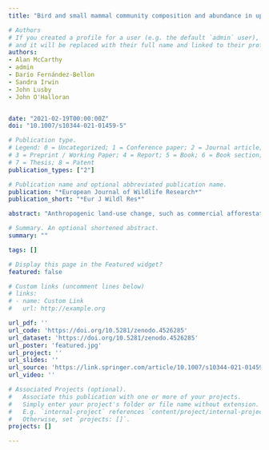```yaml
---
title: "Bird and small mammal community composition and abundance in upland open habitats and early conifer forests"

# Authors
# If you created a profile for a user (e.g. the default `admin` user), write the username (folder name) here 
# and it will be replaced with their full name and linked to their profile.
authors:
- Alan McCarthy
- admin
- Darío Fernández-Bellon
- Sandra Irwin
- John Lusby
- John O'Halloran


date: "2021-02-19T00:00:00Z"
doi: "10.1007/s10344-021-01459-5"

# Publication type.
# Legend: 0 = Uncategorized; 1 = Conference paper; 2 = Journal article;
# 3 = Preprint / Working Paper; 4 = Report; 5 = Book; 6 = Book section;
# 7 = Thesis; 8 = Patent
publication_types: ["2"]

# Publication name and optional abbreviated publication name.
publication: "*European Journal of Wildlife Research*"
publication_short: "*Eur J Wildl Res*"

abstract: "Anthropogenic land-use change, such as commercial afforestation, is a significant driver of shifts in ecological communities and species abundance. In this study, the consequences of afforestation of upland habitats for two distinct animal groups, birds and small mammals, were examined by comparing open moorland, early pre-thicket conifer forests (2–4 years post-replanting) and late pre-thicket conifer forests (6–8 years post-replanting) across 24 upland study sites in Ireland. Field data were collected using bird point counts, live trapping of small mammals and detailed vegetation surveys. A total of 17 bird species and four small mammal species were detected. Both groups showed contrasting patterns of abundance between moorland and pre-thicket forests, with bird density being higher in moorland, while small mammal abundance was higher in pre-thicket forests. Bird diversity was lowest in moorland and highest in late pre-thicket forests, while small mammal diversity was highest in moorland and lowest in late pre-thicket forests. Our study shows that afforestation can alter the abundance and community composition of bird and small mammal populations and that the consequences of land-use change associated with afforestation in upland areas vary across different taxa. Our findings have important implications for forest management practices and conservation of upland habitats and species."

# Summary. An optional shortened abstract.
summary: ""

tags: []

# Display this page in the Featured widget?
featured: false

# Custom links (uncomment lines below)
# links:
# - name: Custom Link
#   url: http://example.org

url_pdf: ''
url_code: 'https://doi.org/10.5281/zenodo.4526285'
url_dataset: 'https://doi.org/10.5281/zenodo.4526285'
url_poster: 'featured.jpg'
url_project: ''
url_slides: ''
url_source: 'https://link.springer.com/article/10.1007/s10344-021-01459-5'
url_video: ''

# Associated Projects (optional).
#   Associate this publication with one or more of your projects.
#   Simply enter your project's folder or file name without extension.
#   E.g. `internal-project` references `content/project/internal-project/index.md`.
#   Otherwise, set `projects: []`.
projects: []

---
```


